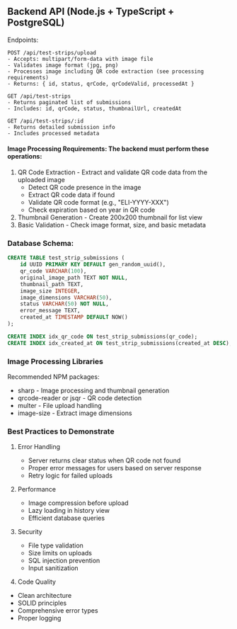 ## Backend API (Node.js + TypeScript + PostgreSQL)

Endpoints:

```
POST /api/test-strips/upload
- Accepts: multipart/form-data with image file
- Validates image format (jpg, png)
- Processes image including QR code extraction (see processing requirements)
- Returns: { id, status, qrCode, qrCodeValid, processedAt }

GET /api/test-strips
- Returns paginated list of submissions
- Includes: id, qrCode, status, thumbnailUrl, createdAt

GET /api/test-strips/:id
- Returns detailed submission info
- Includes processed metadata
```

#### Image Processing Requirements: The backend must perform these operations:

1. QR Code Extraction - Extract and validate QR code data from the uploaded image
   - Detect QR code presence in the image
   - Extract QR code data if found
   - Validate QR code format (e.g., "ELI-YYYY-XXX")
   - Check expiration based on year in QR code
2. Thumbnail Generation - Create 200x200 thumbnail for list view
3. Basic Validation - Check image format, size, and basic metadata

### Database Schema:

```sql
CREATE TABLE test_strip_submissions (
    id UUID PRIMARY KEY DEFAULT gen_random_uuid(),
    qr_code VARCHAR(100),
    original_image_path TEXT NOT NULL,
    thumbnail_path TEXT,
    image_size INTEGER,
    image_dimensions VARCHAR(50),
    status VARCHAR(50) NOT NULL,
    error_message TEXT,
    created_at TIMESTAMP DEFAULT NOW()
);

CREATE INDEX idx_qr_code ON test_strip_submissions(qr_code);
CREATE INDEX idx_created_at ON test_strip_submissions(created_at DESC);
```

### Image Processing Libraries

Recommended NPM packages:

- sharp - Image processing and thumbnail generation
- qrcode-reader or jsqr - QR code detection
- multer - File upload handling
- image-size - Extract image dimensions

### Best Practices to Demonstrate

1. Error Handling

   - Server returns clear status when QR code not found
   - Proper error messages for users based on server response
   - Retry logic for failed uploads

2. Performance

   - Image compression before upload
   - Lazy loading in history view
   - Efficient database queries

3. Security

   - File type validation
   - Size limits on uploads
   - SQL injection prevention
   - Input sanitization

4. Code Quality

- Clean architecture
- SOLID principles
- Comprehensive error types
- Proper logging
